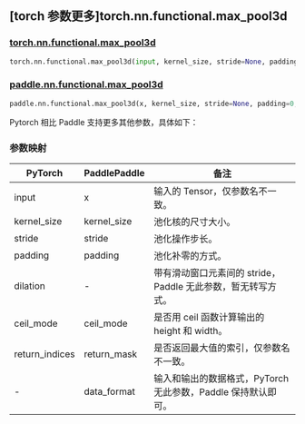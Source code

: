 ## [torch 参数更多]torch.nn.functional.max_pool3d

### [torch.nn.functional.max_pool3d](https://pytorch.org/docs/stable/generated/torch.nn.functional.max_pool3d.html#torch.nn.functional.max_pool3d)

```python
torch.nn.functional.max_pool3d(input, kernel_size, stride=None, padding=0, dilation=1, ceil_mode=False, return_indices=False)
```

### [paddle.nn.functional.max_pool3d](https://www.paddlepaddle.org.cn/documentation/docs/zh/api/paddle/nn/functional/max_pool3d_cn.html)

```python
paddle.nn.functional.max_pool3d(x, kernel_size, stride=None, padding=0, ceil_mode=False, return_mask=False, data_format="NCDHW", name=None)
```

Pytorch 相比 Paddle 支持更多其他参数，具体如下：

### 参数映射

| PyTorch        | PaddlePaddle | 备注                                                          |
| -------------- | ------------ | ------------------------------------------------------------- |
| input          | x            | 输入的 Tensor，仅参数名不一致。                               |
| kernel_size    | kernel_size  | 池化核的尺寸大小。                                            |
| stride         | stride       | 池化操作步长。                                                |
| padding        | padding      | 池化补零的方式。                                              |
| dilation       | -            | 带有滑动窗口元素间的 stride，Paddle 无此参数，暂无转写方式。  |
| ceil_mode      | ceil_mode    | 是否用 ceil 函数计算输出的 height 和 width。                  |
| return_indices | return_mask  | 是否返回最大值的索引，仅参数名不一致。                        |
| -              | data_format  | 输入和输出的数据格式，PyTorch 无此参数，Paddle 保持默认即可。 |
